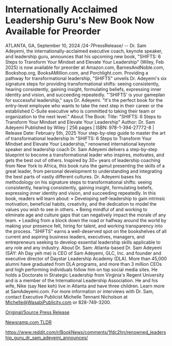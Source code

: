 # Internationally Acclaimed Leadership Guru's New Book Now Available for Preorder

ATLANTA, GA, September 10, 2024 /24-7PressRelease/ -- Dr. Sam Adeyemi, the internationally-acclaimed executive coach, keynote speaker, and leadership guru, announces that his upcoming new book, "SHIFTS: 6 Steps to Transform Your Mindset and Elevate Your Leadership" (Wiley, Feb 2025) is now available for preorder at Amazon.com, BarnesAndNoble.com, Bookshop.org, BooksAMillion.com, and Porchlight.com.   Providing a pathway for transformational leadership, "SHIFTS" unveils Dr. Adeyemi's six signature steps for providing transformational shifts: seeing consistently, hearing consistently, gaining insight, formulating beliefs, expressing inner identity and vision, and succeeding repeatedly.  "'SHIFTS' is your gameplan for successful leadership," says Dr. Adeyemi. "It's the perfect book for the entry-level employee who wants to take the next step in their career or the established C-Suite executive who is committed to taking their team or organization to the next level."  About The Book: Title: "SHIFTS: 6 Steps to Transform Your Mindset and Elevate Your Leadership" Author: Dr. Sam Adeyemi Published by Wiley | 256 pages | ISBN: 978-1-394-27772-8 | Release Date: February 5th, 2025  Your step-by-step guide to master the art of transformational leadership  In "SHIFTS: 6 Steps to Transform Your Mindset and Elevate Your Leadership," renowned international keynote speaker and leadership coach Dr. Sam Adeyemi delivers a step-by-step blueprint to become a transformational leader who inspires, motivates, and gets the best out of others. Inspired by 30+ years of leadership coaching from New York to Africa, this book runs the gamut presenting the skills of a great leader, from personal development to understanding and integrating the best parts of vastly different cultures.  Dr. Adeyemi bases his methodology on his signature steps to transformational shifts: seeing consistently, hearing consistently, gaining insight, formulating beliefs, expressing inner identity and vision, and succeeding repeatedly. In this book, readers will learn about:  •	Developing self-leadership to gain intrinsic motivation, beneficial habits, creativity, and the dedication to model the values you wish to see in others.  •	Being mindful of and working to eliminate age and culture gaps that can negatively impact the morale of any team.  •	Leading from a block down the road or halfway around the world by making your presence felt, hiring for talent, and working transparency into the process.  "SHIFTS" earns a well-deserved spot on the bookshelves of all current and aspiring business leaders, executives, managers, and entrepreneurs seeking to develop essential leadership skills applicable to any role and any industry.  About Dr. Sam: Atlanta-based Dr. Sam Adeyemi (SAY: Ah Day yeh me) is CEO of Sam Adeyemi, GLC, Inc. and founder and executive director of Daystar Leadership Academy (DLA). More than 45,000 alumni have graduated from DLA programs, and more than 3 million CEOs and high performing individuals follow him on top social media sites. He holds a Doctorate in Strategic Leadership from Virginia's Regent University and is a member of the International Leadership Association. He and his wife, Nike (say Nee keh) live in Atlanta and have three children. Learn more at SamAdeyemi.com.  For more information or interviews with Dr. Sam, contact Executive Publicist Michelle Tennant Nicholson at Michelle@WasabiPublicity.com or 828-749-3200. 

[Original/Source Press Release](https://www.24-7pressrelease.com/press-release/514167/internationally-acclaimed-leadership-gurus-new-book-now-available-for-preorder)
                    

[Newsramp.com TLDR](None) 

https://www.reddit.com/r/BookNews/comments/1fdc2hn/renowned_leadership_guru_dr_sam_adeyemi_announces/